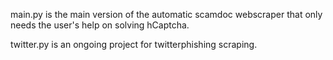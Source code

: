 main.py is the main version of the automatic scamdoc webscraper that only needs the user's help on solving hCaptcha.

twitter.py is an ongoing project for twitterphishing scraping.
